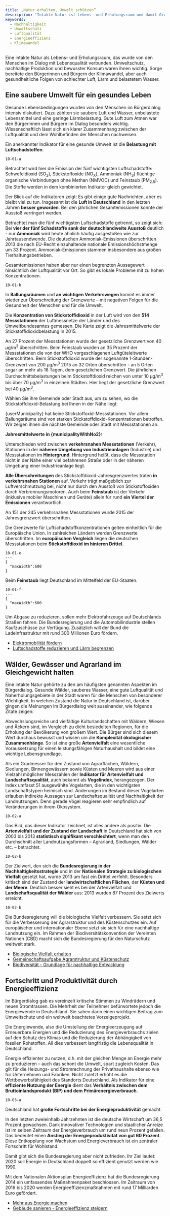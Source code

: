 ```yaml
---
title: „Natur erhalten, Umwelt schützen“
description: "Intakte Natur ist Lebens- und Erholungsraum und damit Grundlage für Lebensqualität. Nachhaltiges Wachstum zum Schutz der Umwelt"
keywords:
  - Nachhaltigkeit
  - Umweltschutz
  - Luftqualität
  - Energieeffizienz
  - Klimawandel
---
```




<!-- Prologue start -->

Eine intakte Natur als Lebens- und Erholungsraum, das wurde von den Menschen im Dialog mit Lebensqualität verbunden. Umweltschutz, nachhaltige Produktion und bewusster Konsum waren ihnen wichtig. Sorge bereitete den Bürgerinnen und Bürgern der Klimawandel, aber auch gesundheitliche Folgen von schlechter Luft, Lärm und belastetem Wasser.

<!-- Prologue end -->

<!-- Quote text='Eine nachhaltige Nutzung der Ressourcen sowie nachhaltiges Wirtschaften sind das A und O für eine langfristige Lebensqualität.' source='aus einer Online-Antwort vom 11. Juli 2015' -->

## Eine saubere Umwelt für ein gesundes Leben

Gesunde Lebensbedingungen wurden von den Menschen im Bürgerdialog intensiv diskutiert. Dazu zählten sie saubere Luft und Wasser, unbelastete Lebensmittel und eine geringe Lärmbelastung. Gute Luft zum Atmen war den Bürgerinnen und Bürgern im Dialog besonders wichtig. Wissenschaftlich lässt sich ein klarer Zusammenhang zwischen der Luftqualität und dem Wohlbefinden der Menschen nachweisen.

<!-- Quote text='Wir brauchen eine gesunde Umwelt und gesunde Ernährung, die wird immer schwieriger.' source='aus dem Bürgerdialog der VHS Gifhorn am 29. September 2015' -->

Ein anerkannter Indikator für eine gesunde Umwelt ist die **Belastung mit Luftschadstoffen**.

<!-- ColumnContainer start -->

<!-- ColumnLeft start -->

```chart
10-01-a
```

<!-- ColumnLeft end -->

<!-- ColumnRight start -->

Betrachtet wird hier die Emission der fünf wichtigsten Luftschadstoffe: Schwefeldioxid (SO<sub>2</sub>), Stickstoffoxide (NO<sub>X</sub>), Ammoniak (NH<sub>3</sub>) flüchtige organische Verbindungen ohne Methan (NMVOC) und Feinstaub (PM<sub>2.5</sub>). Die Stoffe werden in dem kombinierten Indikator gleich gewichtet.

Der Blick auf die Indikatoren zeigt: Es gibt einige gute Nachrichten, aber es bleibt viel zu tun. Insgesamt ist die **Luft in Deutschland** in den letzten Jahren **besser geworden**. Bei den jährlichen Gesamtemissionen konnte der Ausstoß verringert werden.

<!-- ColumnRight end -->

<!-- ColumnContainer end -->

Betrachtet man die fünf wichtigsten Luftschadstoffe getrennt, so zeigt sich: Bei **vier der fünf Schadstoffe sank der deutschlandweite Ausstoß** deutlich - nur **Ammoniak** wird heute ähnlich häufig ausgestoßen wie zur Jahrtausendwende. Die deutschen Ammoniak-Emissionen überschritten 2013 die nach EU-Recht einzuhaltende nationale Emissionshöchstmenge um 33 Prozent. Ammoniak-Emissionen stammen insbesondere aus großen Tierhaltungsbetrieben.

Gesamtemissionen haben aber nur einen begrenzten Aussagewert hinsichtlich der Luftqualität vor Ort. So gibt es lokale Probleme mit zu hohen Konzentrationen.


```chart
10-01-b
```



<!--MapDotsScrollContainer start data=10/01/no2-points.csv geotiff='10-01-no2' numberFormat='d' -->

<!--ScrollBlock start stage=map-->

In **Ballungsräumen** und **an wichtigen Verkehrswegen** kommt es immer wieder zur Überschreitung der Grenzwerte – mit negativen Folgen für die Gesundheit der Menschen und für die Umwelt.

Die **Konzentration von Stickstoffidioxid** in der Luft wird von den **514 Messstationen** der Luftmessnetze der Länder und des Umweltbundesamtes gemessen. Die Karte zeigt die Jahresmittelwerte der Stickstoffidioxidbelastung in 2015.


<!--ScrollBlock end-->

<!--ScrollBlock start stage=dots skipMobileVisualization-->

An 27 Prozent der Messstationen wurde der gesetzliche Grenzwert von 40 µg/m<sup>3</sup> überschritten.
Beim Feinstaub wurden an 35 Prozent der Messstationen die von der WHO vorgeschlagenen Luftgüteleitwerte überschritten. Beim Stickstoffdioxid wurde der sogenannte 1-Stunden-Grenzwert von 200 µg/m<sup>3</sup> 2015 an 32 Orten überschritten - an 5 Orten sogar an mehr als 18 Tagen, dem gesetzlichen Grenzwert. Die jährlichen Durchschnittsbelastungen beim Stickstoffdioxid reichen von unter 10 µg/m<sup>3</sup> bis über 70 µg/m<sup>3</sup> in einzelnen Städten. Hier liegt der gesetzliche Grenzwert bei 40 µg/m<sup>3</sup>.

<!--ScrollBlock end-->

<!--ScrollBlock start stage=dots-->

Wählen Sie ihre Gemeinde oder Stadt aus, um zu sehen, wo die Stickstoffdioxid-Belastung bei Ihnen in der Nähe liegt:

<!--LocationSelect-->

<!--No2Stats start-->

<!--NoStations start-->

{userMunicipality} hat keine Stickstoffoxid-Messstationen. Vor allem Ballungsräume sind von starken Stickstoffdioxid-Konzentrationen betroffen. Wir zeigen ihnen die nächste Gemeinde oder Stadt mit Messstationen an.

<!--NoStations end-->

**Jahresmittelwerte in {municipalityWithNo2}:**

<!--PersonalizedStationList-->

<!--No2Stats end-->

<!--ScrollBlock end-->

<!--ScrollBlock start stage=groups skipMobileVisualization-->

Unterschieden wird zwischen **verkehrsnahen Messstationen** (Verkehr), Stationen in der **näheren Umgebung von Industrieanlagen** (Industrie) und Messstationen im **Hintergrund**. Hintergrund heißt, dass die Messstation nicht in der Nähe einer viel befahrenen Straße oder in der näheren Umgebung einer Industrieanlage liegt.

**Alle Überschreitungen** des Stickstoffdioxid-Jahresgrenzwertes traten **in verkehrsnahen Stationen** auf. Verkehr trägt maßgeblich zur Luftverschmutzung bei, nicht nur durch den Ausstoß von Stickstoffoxiden durch Verbrennungsmotoren. Auch beim **Feinstaub** ist der Verkehr (inklusive mobiler Maschinen und Geräte) allein für rund **ein Viertel der Emissionen** verantwortlich.

<!--ScrollBlock end-->

<!--ScrollBlock start stage=groups-->

An 151 der 245 verkehrsnahen Messstationen wurde 2015 der Jahresgrenzwert überschritten.    

<!--ScrollBlock end-->

<!--MapDotsScrollContainer end-->

Die Grenzwerte für Luftschadstoffkonzentrationen gelten einheitlich für die Europäische Union. In zahlreichen Ländern werden Grenzwerte überschritten. Im **europäischen Vergleich** liegen die deutschen Messstationen beim **Stickstoffdioxid im hinteren Drittel**.

```chart
10-01-e
---
{
  "maxWidth":600
}  
```

Beim **Feinstaub** liegt Deutschland im Mittelfeld der EU-Staaten. 

```chart
10-01-f
---
{
  "maxWidth":600
}  
```

<!-- GovernmentMeasures start -->

Um Abgase zu reduzieren, sollen mehr Elektrofahrzeuge auf Deutschlands Straßen fahren. Die Bundesregierung und die Automobilindustrie stellen Kaufzuschüsse zur Verfügung. Zusätzlich will der Bund die Ladeinfrastruktur mit rund 300 Millionen Euro fördern.

- [Elektromobilität fördern](http://www.bmvi.de/DE/VerkehrUndMobilitaet/DigitalUndMobil/Elektromobilitaet/elektromobilitaet_node.html)
- [Luftschadstoffe reduzieren und Lärm begrenzen](http://www.bmub.bund.de/themen/luft-laerm-verkehr/)

<!-- GovernmentMeasures end -->


## Wälder, Gewässer und Agrarland im Gleichgewicht halten

Eine intakte Natur gehörte zu den am häufigsten genannten Aspekten im Bürgerdialog. Gesunde Wälder, sauberes Wasser, eine gute Luftqualität und Naherholungsgebiete in der Stadt waren für die Menschen von besonderer Wichtigkeit. In welchen Zustand die Natur in Deutschland ist, darüber gingen die Meinungen im Bürgerdialog weit auseinander, wie folgende Zitate zeigen: 

<!-- Quote text='Umweltschutz interessiert keinen, überall verwahrlost die schöne Natur zunehmend.' source='aus einer Online-Antwort vom 19. Juni 2015' -->

<!-- Quote text='Es gibt wunderschöne Landschaften und Städte [...] ein gemäßigtes Klima und eine einigermaßen gesunde Umwelt.' source='aus einer Online-Antwort vom 7. Juli 2015' -->

Abwechslungsreiche und vielfältige Kulturlandschaften mit Wäldern, Wiesen und Äckern sind, im Vergleich zu dicht besiedelten Regionen,
für die Erholung der Bevölkerung von großem Wert. Die Bürger sind sich diesem Wert durchaus bewusst und wissen um die **Komplexität ökologischer Zusammenhänge**. So ist eine große **Artenvielfalt** eine wesentliche Voraussetzung für einen leistungsfähigen Naturhaushalt und bildet eine wichtige Lebensgrundlage.

Als ein Gradmesser für den Zustand von Agrarflächen, Wäldern, Siedlungen, Binnengewässern sowie Küsten und Meeren wird aus einer Vielzahl möglicher Messzahlen der **Indikator für Artenvielfalt und Landschaftsqualität**, auch bekannt als **Vogelindex**, herangezogen. Der Index umfasst 51 ausgewählte Vogelarten, die in den wichtigsten Landschaftstypen heimisch sind. Änderungen im Bestand dieser Vogelarten erlauben indirekte Aussagen zur Landschaftsqualität und Nachhaltigkeit der Landnutzungen. Denn gerade Vögel reagieren sehr empfindlich auf Veränderungen in ihrem Ökosystem.

```chart
10-02-a
```

Das Bild, das dieser Indikator zeichnet, ist alles andere als positiv: Die **Artenvielfalt und der Zustand der Landschaft** in Deutschland hat sich von 2003 bis 2013 **statistisch signifikant verschlechtert**, wenn man den Durchschnitt aller Landnutzungsformen – Agrarland, Siedlungen, Wälder etc. – betrachtet.


```chart
10-02-b
```

Der Zielwert, den sich die **Bundesregierung in der Nachhaltigkeitsstrategie** und in der **Nationalen Strategie zu biologischen Vielfalt** gesetzt hat, wurde 2013 um fast ein Drittel verfehlt. Besonders kritisch sind der Zustand der **landwirtschaftlichen Flächen**, der **Küsten und der Meere**. Deutlich besser sieht es bei der Artenvielfalt und **Landschaftsqualität der Wälder** aus: 2013 wurden 87 Prozent des Zielwerts erreicht.


```chart
10-02-b
```

<!-- GovernmentMeasures start -->

Die Bundesregierung will die biologische Vielfalt verbessern. Sie setzt sich für die Verbesserung der Agrarstruktur und des Küstenschutzes ein. Auf europäischer und internationaler Ebene setzt sie sich für eine nachhaltige Landnutzung ein. Im Rahmen der Biodiversitätskonvention der Vereinten Nationen (CBD) macht sich die Bundesregierung für den Naturschutz weltweit stark.

- [Biologische Vielfalt erhalten](http://www.bmub.bund.de/themen/natur-arten-tourismussport/naturschutz-biologische-vielfalt/nationale-strategie/)
- [Gemeinschaftsaufgabe Agrarstruktur und Küstenschutz](http://www.bmel.de/DE/Landwirtschaft/Foerderung-Agrarsozialpolitik/GAK/gak_node.html)
- [Biodiversität - Grundlage für nachhaltige Entwicklung](https://www.bmz.de/de/themen/biodiversitaet/index.html)

<!-- GovernmentMeasures end -->


## Fortschritt und Produktivität durch Energieeffizienz

Im Bürgerdialog gab es vereinzelt kritische Stimmen zu Windrädern und neuen Stromtrassen. Die Mehrheit der Teilnehmer befürwortete jedoch die Energiewende in Deutschland. Sie sahen darin einen wichtigen Beitrag zum Umweltschutz und ein weltweit beachtetes Vorzeigeprojekt.

<!-- Quote text='Deutschland soll ein Vorbild in Sachen saubere Umwelt sein.' source='aus einer Online-Antwort vom 13. August 2015' -->

Die Energiewende, also die Umstellung der Energieerzeugung auf Erneuerbare Energien und die Reduzierung des Energieverbrauchs zielen auf den Schutz des Klimas und die Reduzierung der Abhängigkeit von fossilen Rohstoffen. All dies verbessert langfristig die Lebensqualität in Deutschland.

Energie effizienter zu nutzen, d.h. mit der gleichen Menge an Energie mehr zu produzieren – auch das schont die Umwelt, spart zugleich Kosten. Das gilt für die Heizungs- und Stromrechnung der Privathaushalte ebenso wie für Unternehmen und Fabriken. Nicht zuletzt erhöht es die Wettbewerbsfähigkeit des Standorts Deutschland. Als Indikator für eine **effiziente Nutzung der Energie** dient das **Verhältnis zwischen dem Bruttoinlandsprodukt (BIP) und dem Primärenergieverbrauch**.


<!-- ColumnContainer start -->

<!-- ColumnLeft start -->

```chart
10-03-a
```

<!-- ColumnLeft end -->

<!-- ColumnRight start -->

Deutschland hat **große Fortschritte bei der Energieproduktivität** gemacht.

In den letzten zweieinhalb Jahrzehnten ist die deutsche Wirtschaft um 36,5 Prozent gewachsen. Dank innovativer Technologien und staatlicher Anreize ist im selben Zeitraum der Energieverbrauch um rund neun Prozent gefallen. Das bedeutet einen **Anstieg der Energieproduktivität von gut 60 Prozent**. Diese Entkopplung von Wachstum und Energieverbrauch ist ein zentraler Fortschritt für Wohlstand. 

Damit gibt sich die Bundesregierung aber nicht zufrieden. Ihr Ziel lautet: 2020 soll Energie in Deutschland doppelt so effizient genutzt werden wie 1990.

<!-- ColumnRight end -->

<!-- ColumnContainer end -->


<!-- GovernmentMeasures start -->

Mit dem Nationalen Aktionsplan Energieeffizienz hat die Bundesregierung 2014 ein umfassendes Maßnahmenpaket beschlossen. Im Zeitraum von 2016 bis 2020 werden Energieeffizienzmaßnahmen mit rund 17 Milliarden Euro gefördert.

- [Mehr aus Energie machen](http://www.bmwi.de/DE/Themen/Energie/Energieeffizienz/nape.html)
- [Gebäude sanieren - Energieeffizienz steigern]( https://www.kfw.de/inlandsfoerderung/%C3%96ffentliche-Einrichtungen/Energetische-Stadtsanierung/)

<!-- GovernmentMeasures end -->

